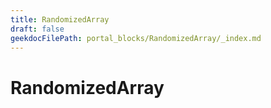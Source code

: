 ```yaml
---
title: RandomizedArray
draft: false
geekdocFilePath: portal_blocks/RandomizedArray/_index.md
---
```

# RandomizedArray